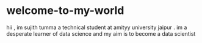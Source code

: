 # welcome-to-my-world
hii , im sujith tumma a technical student at amityy university jaipur .
im a desperate learner of data science and my aim is to become a data scientist
